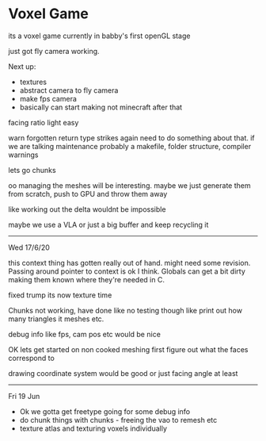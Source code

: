 # Voxel Game
its a voxel game
currently in babby's first openGL stage

just got fly camera working.

Next up: 
 * textures 
 * abstract camera to fly camera
 * make fps camera
 * basically can start making not minecraft after that

facing ratio light
easy


warn forgotten return type strikes again need to do something about that.
if we are talking maintenance probably a makefile, folder structure, compiler warnings

lets go chunks

oo managing the meshes will be interesting. maybe we just generate them from scratch, push to GPU and throw them away

like working out the delta wouldnt be impossible

maybe we use a VLA
or just a big buffer and keep recycling it

-----------
Wed 17/6/20

this context thing has gotten really out of hand. might need some revision. Passing around pointer to context is ok I think. Globals can get a bit dirty making them known where they're needed in C.

fixed trump its now texture time

Chunks not working, have done like no testing though like print out how many triangles it meshes etc.

debug info like fps, cam pos etc would be nice

OK lets get started on non cooked meshing
first figure out what the faces correspond to

drawing coordinate system would be good
or just facing angle at least

-----
Fri 19 Jun
- Ok we gotta get freetype going for some debug info
- do chunk things with chunks - freeing the vao to remesh etc
- texture atlas and texturing voxels individually